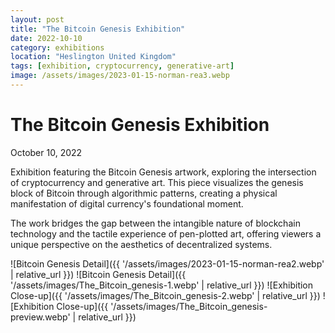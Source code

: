 ```yaml
---
layout: post
title: "The Bitcoin Genesis Exhibition"
date: 2022-10-10
category: exhibitions
location: "Heslington United Kingdom"
tags: [exhibition, cryptocurrency, generative-art]
image: /assets/images/2023-01-15-norman-rea3.webp
---
```


# The Bitcoin Genesis Exhibition
October 10, 2022


Exhibition featuring the Bitcoin Genesis artwork, exploring the intersection of cryptocurrency and generative art. This piece visualizes the genesis block of Bitcoin through algorithmic patterns, creating a physical manifestation of digital currency's foundational moment.

The work bridges the gap between the intangible nature of blockchain technology and the tactile experience of pen-plotted art, offering viewers a unique perspective on the aesthetics of decentralized systems.

![Bitcoin Genesis Detail]({{ '/assets/images/2023-01-15-norman-rea2.webp' | relative_url }})
![Bitcoin Genesis Detail]({{ '/assets/images/The_Bitcoin_genesis-1.webp' | relative_url }})
![Exhibition Close-up]({{ '/assets/images/The_Bitcoin_genesis-2.webp' | relative_url }})
![Exhibition Close-up]({{ '/assets/images/The_Bitcoin_genesis-preview.webp' | relative_url }})